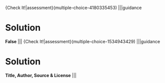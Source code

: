 {Check It!|assessment}(multiple-choice-4180335453)
|||guidance
# Solution
**False**
|||
{Check It!|assessment}(multiple-choice-1534943429)
|||guidance
# Solution
**Title, Author, Source & License**
|||